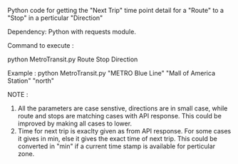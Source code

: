 Python code for getting the "Next Trip" time point detail for a "Route" to a "Stop" in a perticular "Direction"

Dependency: 
Python with requests module.

Command to execute :

python MetroTransit.py Route Stop Direction
  
Example :  python MetroTransit.py "METRO Blue Line" "Mall of America Station" "north"
  
  
NOTE : 
1. All the parameters are case senstive, directions are in small case, while route and stops are matching cases with API response. This could be improved by making all cases to lower.
2. Time for next trip is exaclty given as from API response. For some cases it gives in min, else it gives the exact time of next trip. This could be converted in "min" if a current time stamp is available for perticular zone.

